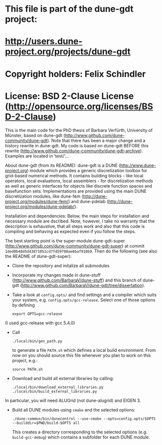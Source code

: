 # This file is part of the dune-gdt project:
#   http://users.dune-project.org/projects/dune-gdt
# Copyright holders: Felix Schindler
# License: BSD 2-Clause License (http://opensource.org/licenses/BSD-2-Clause)

This is the main code for the PhD thesis of Barbara Verfürth, University of Münster, 
based on dune-gdt (http://www.github.com/dune-community/dune-gdt).
Note that there has been a major change and a history rewrite in dune-gdt.
My code is based on dune-gdt BEFORE this rewrite (http://www.github.com/dune-community/dune-gdt-archive).
Examples are located in 'test/'...

About dune-gdt (from its README):
dune-gdt is a DUNE (http://www.dune-project.org) module which provides a
generic discretization toolbox for grid-based numerical methods. It contains
building blocks - like local operators, local evaluations, local assemblers -
for discretization methods as well as generic interfaces for objects like
discrete function spaces and basefunction sets. Implementations are provided
using the main DUNE discretization modules, like dune-fem
(http://dune-project.org/modules/dune-fem/) and
dune-pdelab (http://dune-project.org/modules/dune-pdelab/).

Installation and dependencies:
Below, the main steps for installation and necessary module are dscribed.
Note, however, I take no warranty that the description is exhaustive, that
all steps work and also that this code is compiling and behaving as expected even
if you follow the steps.

The best starting point is the super-module dune-gdt-super (http://www.github.com/dune-community/dune-gdt-super)
at commit `1ded0b48d5d43871051cd7fd59798ae6baf910b9`.
Then do the following (see also the README of dune-gdt-super):

* Clone the repository and initalize all submodules

* Incorporate my changes made in dune-stuff (http://www.github.com/BarbaraV/dune-stuff)
and this branch of dune-gdt (http://www.github.com/BarbaraV/dune-gdt/tree/dissertation).

* Take a look at `config.opts/` and find settings and a compiler which suits your
  system, e.g. `config.opts/gcc-release`. Select one of those options by defining
  
  ```
  export OPTS=gcc-release
  ```
(I used gcc-release with gcc 5.4.0)

* Call

  ```
  ./local/bin/gen_path.py
  ```
  
  to generate a file `PATH.sh` which defines a local build environment. From now 
  on you should source this file whenever you plan to work on this project, e.g.:
  
  ```
  source PATH.sh
  ```

* Download and build all external libraries by calling:

  ```
  ./local/bin/download_external_libraries.py
  ./local/bin/build_external_libraries.py
  ```
In particular, you will need ALUGrid (not dune-alugrid) and EIGEN 3.

* Build all DUNE modules using `cmake` and the selected options:

  ```
  ./dune-common/bin/dunecontrol --use-cmake --opts=config.opts/$OPTS --builddir=$PWD/build-$OPTS all
  ```
  
  This creates a directory corresponding to the selected options (e.g. `build-gcc-debug`)
  which contains a subfolder for each DUNE module.
